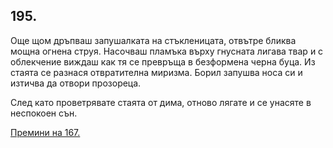 ## 195.

Още щом дръпваш запушалката на стъкленицата, отвътре бликва
мощна огнена струя. Насочваш пламъка върху гнусната лигава твар и
с облекчение виждаш как тя се превръща в безформена черна буца.
Из стаята се разнася отвратителна миризма. Борил запушва носа си и
изтичва да отвори прозореца.

След като проветрявате стаята от дима, отново лягате и се унасяте
в неспокоен сън.

[Премини на 167.](./167)
